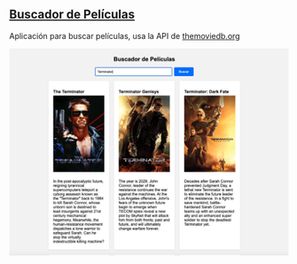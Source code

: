   <h2> <a href="https://buscador-peliculas-samu.netlify.app/">Buscador de Películas</a></h2>
<p>Aplicación para buscar películas, usa la API de <a href="https://www.themoviedb.org">themoviedb.org</a></p>
 <img src="screenshot.png">

